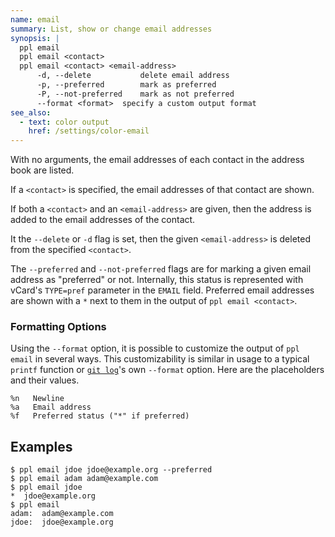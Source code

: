 ```yaml
---
name: email
summary: List, show or change email addresses
synopsis: |
  ppl email
  ppl email <contact>
  ppl email <contact> <email-address>
      -d, --delete           delete email address
      -p, --preferred        mark as preferred
      -P, --not-preferred    mark as not preferred
      --format <format>  specify a custom output format
see_also:
  - text: color output
    href: /settings/color-email
---
```


With no arguments, the email addresses of each contact in the address book are
listed.

If a `<contact>` is specified, the email addresses of that contact are shown.

If both a `<contact>` and an `<email-address>` are given, then the address is
added to the email addresses of the contact.

It the `--delete` or `-d` flag is set, then the given `<email-address>` is
deleted from the specified `<contact>`.

The `--preferred` and `--not-preferred` flags are for marking a given email
address as "preferred" or not. Internally, this status is represented with
vCard's `TYPE=pref` parameter in the `EMAIL` field. Preferred email addresses
are shown with a `*` next to them in the output of `ppl email <contact>`.

### Formatting Options

Using the `--format` option, it is possible to customize the output of `ppl
email` in several ways. This customizability is similar in usage to a typical
`printf` function or [`git log`](http://git-scm.com/docs/git-log)'s own
`--format` option. Here are the placeholders and their values.

    %n   Newline
    %a   Email address
    %f   Preferred status ("*" if preferred)

## Examples

    $ ppl email jdoe jdoe@example.org --preferred
    $ ppl email adam adam@example.com
    $ ppl email jdoe
    *  jdoe@example.org
    $ ppl email
    adam:  adam@example.com
    jdoe:  jdoe@example.org

